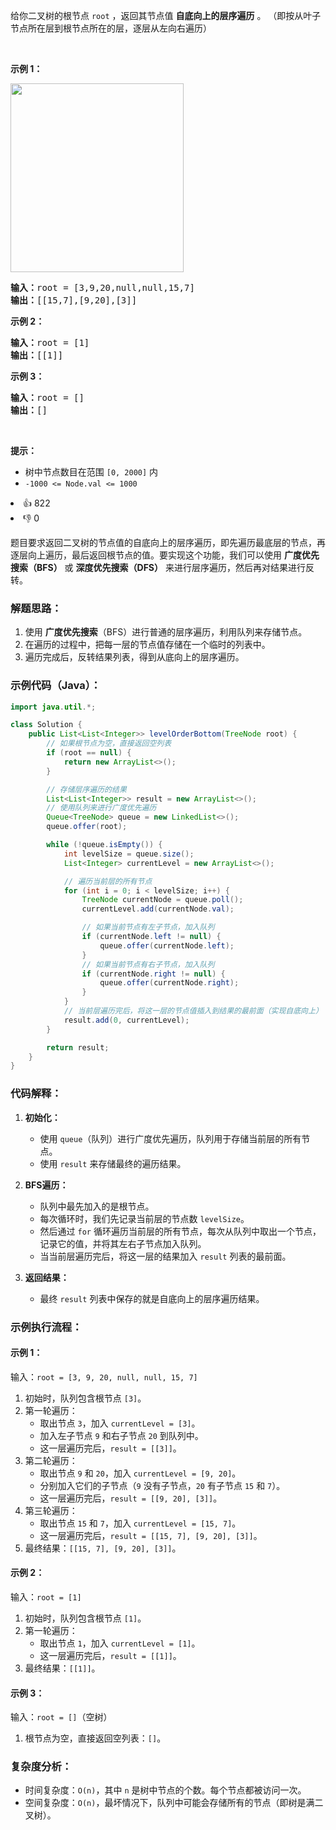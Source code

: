 <p>给你二叉树的根节点 <code>root</code> ，返回其节点值 <strong>自底向上的层序遍历</strong> 。 （即按从叶子节点所在层到根节点所在的层，逐层从左向右遍历）</p>

<p>&nbsp;</p>

<p><strong>示例 1：</strong></p> 
<img alt="" src="https://assets.leetcode.com/uploads/2021/02/19/tree1.jpg" style="width: 277px; height: 302px;" /> 
<pre>
<strong>输入：</strong>root = [3,9,20,null,null,15,7]
<strong>输出：</strong>[[15,7],[9,20],[3]]
</pre>

<p><strong>示例 2：</strong></p>

<pre>
<strong>输入：</strong>root = [1]
<strong>输出：</strong>[[1]]
</pre>

<p><strong>示例 3：</strong></p>

<pre>
<strong>输入：</strong>root = []
<strong>输出：</strong>[]
</pre>

<p>&nbsp;</p>

<p><strong>提示：</strong></p>

<ul> 
 <li>树中节点数目在范围 <code>[0, 2000]</code> 内</li> 
 <li><code>-1000 &lt;= Node.val &lt;= 1000</code></li> 
</ul>

<div><li>👍 822</li><li>👎 0</li></div>

题目要求返回二叉树的节点值的自底向上的层序遍历，即先遍历最底层的节点，再逐层向上遍历，最后返回根节点的值。要实现这个功能，我们可以使用 **广度优先搜索（BFS）** 或 **深度优先搜索（DFS）** 来进行层序遍历，然后再对结果进行反转。

### 解题思路：
1. 使用 **广度优先搜索**（BFS）进行普通的层序遍历，利用队列来存储节点。
2. 在遍历的过程中，把每一层的节点值存储在一个临时的列表中。
3. 遍历完成后，反转结果列表，得到从底向上的层序遍历。

### 示例代码（Java）：

```java
import java.util.*;

class Solution {
    public List<List<Integer>> levelOrderBottom(TreeNode root) {
        // 如果根节点为空，直接返回空列表
        if (root == null) {
            return new ArrayList<>();
        }

        // 存储层序遍历的结果
        List<List<Integer>> result = new ArrayList<>();
        // 使用队列来进行广度优先遍历
        Queue<TreeNode> queue = new LinkedList<>();
        queue.offer(root);

        while (!queue.isEmpty()) {
            int levelSize = queue.size();
            List<Integer> currentLevel = new ArrayList<>();

            // 遍历当前层的所有节点
            for (int i = 0; i < levelSize; i++) {
                TreeNode currentNode = queue.poll();
                currentLevel.add(currentNode.val);

                // 如果当前节点有左子节点，加入队列
                if (currentNode.left != null) {
                    queue.offer(currentNode.left);
                }
                // 如果当前节点有右子节点，加入队列
                if (currentNode.right != null) {
                    queue.offer(currentNode.right);
                }
            }
            // 当前层遍历完后，将这一层的节点值插入到结果的最前面（实现自底向上）
            result.add(0, currentLevel);
        }

        return result;
    }
}
```

### 代码解释：
1. **初始化：**
    - 使用 `queue`（队列）进行广度优先遍历，队列用于存储当前层的所有节点。
    - 使用 `result` 来存储最终的遍历结果。

2. **BFS遍历：**
    - 队列中最先加入的是根节点。
    - 每次循环时，我们先记录当前层的节点数 `levelSize`。
    - 然后通过 `for` 循环遍历当前层的所有节点，每次从队列中取出一个节点，记录它的值，并将其左右子节点加入队列。
    - 当当前层遍历完后，将这一层的结果加入 `result` 列表的最前面。

3. **返回结果：**
    - 最终 `result` 列表中保存的就是自底向上的层序遍历结果。

### 示例执行流程：

#### 示例 1：
输入：`root = [3, 9, 20, null, null, 15, 7]`

1. 初始时，队列包含根节点 `[3]`。
2. 第一轮遍历：
    - 取出节点 `3`，加入 `currentLevel = [3]`。
    - 加入左子节点 `9` 和右子节点 `20` 到队列中。
    - 这一层遍历完后，`result = [[3]]`。
3. 第二轮遍历：
    - 取出节点 `9` 和 `20`，加入 `currentLevel = [9, 20]`。
    - 分别加入它们的子节点（`9` 没有子节点，`20` 有子节点 `15` 和 `7`）。
    - 这一层遍历完后，`result = [[9, 20], [3]]`。
4. 第三轮遍历：
    - 取出节点 `15` 和 `7`，加入 `currentLevel = [15, 7]`。
    - 这一层遍历完后，`result = [[15, 7], [9, 20], [3]]`。
5. 最终结果：`[[15, 7], [9, 20], [3]]`。

#### 示例 2：
输入：`root = [1]`

1. 初始时，队列包含根节点 `[1]`。
2. 第一轮遍历：
    - 取出节点 `1`，加入 `currentLevel = [1]`。
    - 这一层遍历完后，`result = [[1]]`。
3. 最终结果：`[[1]]`。

#### 示例 3：
输入：`root = []`（空树）

1. 根节点为空，直接返回空列表：`[]`。

### 复杂度分析：
- 时间复杂度：`O(n)`，其中 `n` 是树中节点的个数。每个节点都被访问一次。
- 空间复杂度：`O(n)`，最坏情况下，队列中可能会存储所有的节点（即树是满二叉树）。